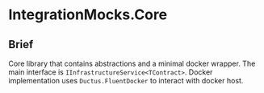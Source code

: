 # IntegrationMocks.Core

## Brief
Core library that contains abstractions and a minimal docker wrapper. The main interface is `IInfrastructureService<TContract>`. Docker implementation uses `Ductus.FluentDocker` to interact with docker host.
